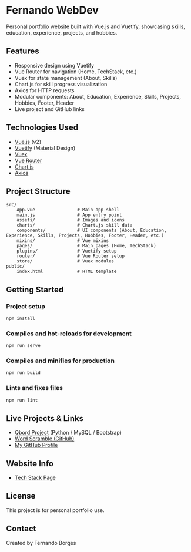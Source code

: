 # Fernando WebDev

Personal portfolio website built with Vue.js and Vuetify, showcasing skills, education, experience, projects, and hobbies.

## Features

- Responsive design using Vuetify
- Vue Router for navigation (Home, TechStack, etc.)
- Vuex for state management (About, Skills)
- Chart.js for skill progress visualization
- Axios for HTTP requests
- Modular components: About, Education, Experience, Skills, Projects, Hobbies, Footer, Header
- Live project and GitHub links

## Technologies Used

- [Vue.js](https://vuejs.org/) (v2)
- [Vuetify](https://vuetifyjs.com/) (Material Design)
- [Vuex](https://vuex.vuejs.org/)
- [Vue Router](https://router.vuejs.org/)
- [Chart.js](https://www.chartjs.org/)
- [Axios](https://axios-http.com/)

## Project Structure

```
src/
	App.vue                # Main app shell
	main.js                # App entry point
	assets/                # Images and icons
	charts/                # Chart.js skill data
	components/            # UI components (About, Education, Experience, Skills, Projects, Hobbies, Footer, Header, etc.)
	mixins/                # Vue mixins
	pages/                 # Main pages (Home, TechStack)
	plugins/               # Vuetify setup
	router/                # Vue Router setup
	store/                 # Vuex modules
public/
	index.html             # HTML template
```

## Getting Started

### Project setup

```bash
npm install
```

### Compiles and hot-reloads for development

```bash
npm run serve
```

### Compiles and minifies for production

```bash
npm run build
```

### Lints and fixes files

```bash
npm run lint
```

## Live Projects & Links

- [Qbord Project](https://www.qbord.com/) (Python / MySQL / Bootstrap)
- [Word Scramble (GitHub)](https://github.com/fpborges/Word_Scramble_WCF_Project.git)
- [My GitHub Profile](https://github.com/fpborges)

## Website Info

- [Tech Stack Page](/techstack)

## License

This project is for personal portfolio use.

## Contact

Created by Fernando Borges
